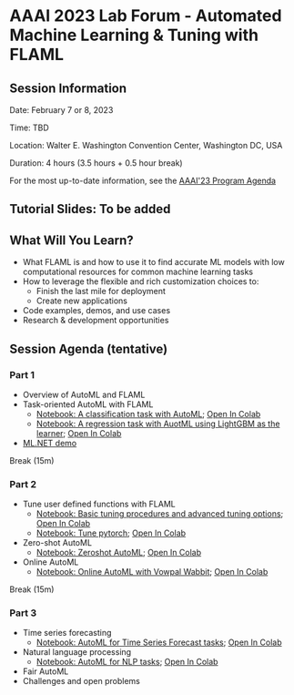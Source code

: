 # AAAI 2023 Lab Forum - Automated Machine Learning & Tuning with FLAML

## Session Information

Date: February 7 or 8, 2023

Time: TBD

Location: Walter E. Washington Convention Center, Washington DC, USA

Duration: 4 hours (3.5 hours + 0.5 hour break)

For the most up-to-date information, see the [AAAI'23 Program Agenda](https://aaai.org/Conferences/AAAI-23/aaai23tutorials/)

## Tutorial Slides: To be added

## What Will You Learn?

- What FLAML is and how to use it to find accurate ML models with low computational resources for common machine learning tasks
- How to leverage the flexible and rich customization choices to:
  - Finish the last mile for deployment
  - Create new applications
- Code examples, demos, and use cases
- Research & development opportunities

## Session Agenda (tentative)

### Part 1

- Overview of AutoML and FLAML
- Task-oriented AutoML with FLAML
    - [Notebook: A classification task with AutoML](https://github.com/microsoft/FLAML/blob/tutorial/notebook/automl_classification.ipynb); [Open In Colab](https://colab.research.google.com/github/microsoft/FLAML/blob/tutorial/notebook/automl_classification.ipynb)
    - [Notebook: A regression task with AuotML using LightGBM as the learner](https://github.com/microsoft/FLAML/blob/tutorial/notebook/automl_lightgbm.ipynb); [Open In Colab](https://colab.research.google.com/github/microsoft/FLAML/blob/tutorial/notebook/automl_lightgbm.ipynb)
- [ML.NET demo](https://docs.microsoft.com/dotnet/machine-learning/tutorials/predict-prices-with-model-builder)

Break (15m)

### Part 2
- Tune user defined functions with FLAML
    - [Notebook: Basic tuning procedures and advanced tuning options](https://github.com/microsoft/FLAML/blob/tutorial/notebook/tune_demo.ipynb); [Open In Colab](https://colab.research.google.com/github/microsoft/FLAML/blob/tutorial/notebook/tune_demo.ipynb)
    - [Notebook: Tune pytorch](https://github.com/microsoft/FLAML/blob/tutorial/notebook/tune_pytorch.ipynb); [Open In Colab](https://colab.research.google.com/github/microsoft/FLAML/blob/tutorial/notebook/tune_pytorch.ipynb)
- Zero-shot AutoML
    - [Notebook: Zeroshot AutoML](https://github.com/microsoft/FLAML/blob/tutorial/notebook/zeroshot_lightgbm.ipynb); [Open In Colab](https://colab.research.google.com/github/microsoft/FLAML/blob/tutorial/notebook/zeroshot_lightgbm.ipynb)
- Online AutoML
    - [Notebook: Online AutoML with Vowpal Wabbit](https://github.com/microsoft/FLAML/blob/tutorial/notebook/autovw.ipynb); [Open In Colab](https://colab.research.google.com/github/microsoft/FLAML/blob/tutorial/notebook/autovw.ipynb)

Break (15m)

### Part 3

- Time series forecasting
    - [Notebook: AutoML for Time Series Forecast tasks](https://github.com/microsoft/FLAML/blob/tutorial/notebook/automl_time_series_forecast.ipynb); [Open In Colab](https://colab.research.google.com/github/microsoft/FLAML/blob/tutorial/notebook/automl_time_series_forecast.ipynb)
- Natural language processing
    - [Notebook: AutoML for NLP tasks](https://github.com/microsoft/FLAML/blob/tutorial/notebook/automl_nlp.ipynb); [Open In Colab](https://colab.research.google.com/github/microsoft/FLAML/blob/tutorial/notebook/automl_nlp.ipynb)
- Fair AutoML
- Challenges and open problems
